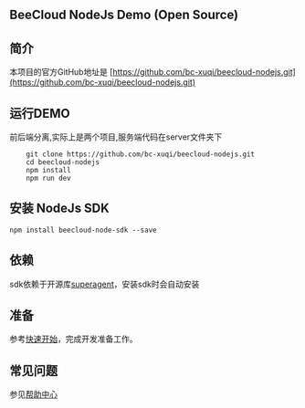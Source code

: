 ## BeeCloud NodeJs Demo (Open Source)


## 简介

本项目的官方GitHub地址是 [https://github.com/bc-xuqi/beecloud-nodejs.git](https://github.com/bc-xuqi/beecloud-nodejs.git)

## 运行DEMO
前后端分离,实际上是两个项目,服务端代码在server文件夹下

```
    git clone https://github.com/bc-xuqi/beecloud-nodejs.git
    cd beecloud-nodejs
    npm install
    npm run dev

```


## 安装 NodeJs SDK
```
npm install beecloud-node-sdk --save

```

## 依赖
sdk依赖于开源库[superagent](https://github.com/visionmedia/superagent)，安装sdk时会自动安装

## 准备
参考[快速开始](https://beecloud.cn/apply/)，完成开发准备工作。


## 常见问题
参见[帮助中心](http://help.beecloud.cn/hc/) 
